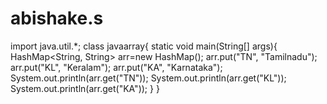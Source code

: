 # abishake.s
import java.util.*;
class javaarray{
    static void main(String[] args){
        HashMap<String, String> arr=new HashMap();
        arr.put("TN", "Tamilnadu");
        arr.put("KL", "Keralam");
        arr.put("KA", "Karnataka");
        System.out.println(arr.get("TN"));
        System.out.println(arr.get("KL"));
        System.out.println(arr.get("KA"));
    }
}
